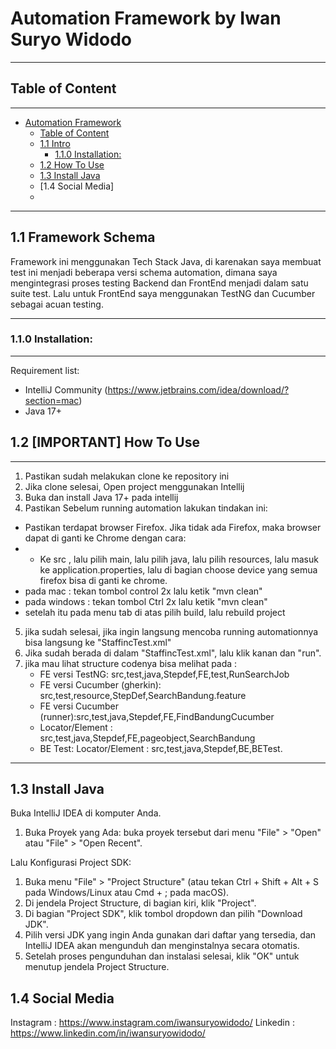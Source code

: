 # Automation Framework by Iwan Suryo Widodo

_ _ _

## Table of Content

- - -
<!-- TOC -->
* [Automation Framework ](#java-test-framework)
  * [Table of Content](#table-of-content)
  * [1.1 Intro](#11-framework-schema)
    * [1.1.0 Installation:](#110-installation)
  * [1.2 How To Use](#12-how-to-use)
  * [1.3 Install Java](... )
  * [1.4 Social Media]
  * 


<!-- TOC -->

- - -

## 1.1 Framework Schema
Framework ini menggunakan Tech Stack Java, di karenakan saya membuat test ini menjadi  beberapa versi schema automation, dimana saya mengintegrasi proses testing Backend dan FrontEnd menjadi dalam satu suite test. Lalu untuk FrontEnd saya menggunakan TestNG dan Cucumber sebagai acuan testing. 

- - -


### 1.1.0 Installation:

- - -

Requirement list:
* IntelliJ Community 
(https://www.jetbrains.com/idea/download/?section=mac)
* Java 17+ 


## 1.2 [IMPORTANT] How To Use 
- - -
1. Pastikan sudah melakukan clone ke repository ini 
2. Jika clone selesai, Open project menggunakan Intellij
3. Buka dan install Java 17+ pada intellij
4. Pastikan Sebelum running automation lakukan tindakan ini:
*  Pastikan terdapat browser Firefox. Jika tidak ada Firefox, maka browser dapat di ganti ke Chrome dengan cara:
* * Ke src , lalu pilih main, lalu pilih java, lalu pilih resources, lalu masuk ke application.properties, lalu di bagian choose device yang semua firefox bisa di ganti ke chrome.
*  pada mac : tekan tombol control 2x lalu ketik "mvn clean"
*  pada windows : tekan tombol Ctrl 2x lalu ketik "mvn clean"
* setelah itu pada menu tab di atas pilih build, lalu rebuild project
5. jika sudah selesai, jika ingin langsung mencoba running automationnya bisa langsung ke "StaffincTest.xml"
6. Jika sudah berada di dalam "StaffincTest.xml", lalu klik kanan dan "run".
7. jika mau lihat structure codenya bisa melihat pada :
   * FE versi TestNG: src,test,java,Stepdef,FE,test,RunSearchJob
   * FE versi Cucumber (gherkin):  src,test,resource,StepDef,SearchBandung.feature
   * FE versi Cucumber (runner):src,test,java,Stepdef,FE,FindBandungCucumber
   * Locator/Element : src,test,java,Stepdef,FE,pageobject,SearchBandung
   * BE Test: Locator/Element : src,test,java,Stepdef,BE,BETest.

- - -
## 1.3 Install Java 

Buka IntelliJ IDEA di komputer Anda.
1. Buka Proyek yang Ada: buka proyek tersebut dari menu "File" > "Open" atau "File" > "Open Recent".

Lalu Konfigurasi Project SDK:
1. Buka menu "File" > "Project Structure" (atau tekan Ctrl + Shift + Alt + S pada Windows/Linux atau Cmd + ; pada macOS).
2. Di jendela Project Structure, di bagian kiri, klik "Project".
3. Di bagian "Project SDK", klik tombol dropdown dan pilih "Download JDK".
4. Pilih versi JDK yang ingin Anda gunakan dari daftar yang tersedia, dan IntelliJ IDEA akan mengunduh dan menginstalnya secara otomatis.
5. Setelah proses pengunduhan dan instalasi selesai, klik "OK" untuk menutup jendela Project Structure.

## 1.4 Social Media

Instagram : https://www.instagram.com/iwansuryowidodo/
Linkedin : https://www.linkedin.com/in/iwansuryowidodo/








